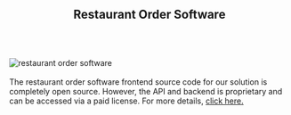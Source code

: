 <h2 style="text-align:center">Restaurant Order Software</h2><br/><br/>

![restaurant order software](https://admin.ninjascode.com/wp-content/uploads/2025/repoImages/patricia/20.webp) <br/><br/>The restaurant order software frontend source code for our solution is completely open source. However, the API and backend is proprietary and can be accessed via a paid license. For more details, <a href="https://enatega.com/?utm_source=github&utm_medium=repo&utm_campaign=patricia-restaurant-order-software" target="_blank">click here.</a>
